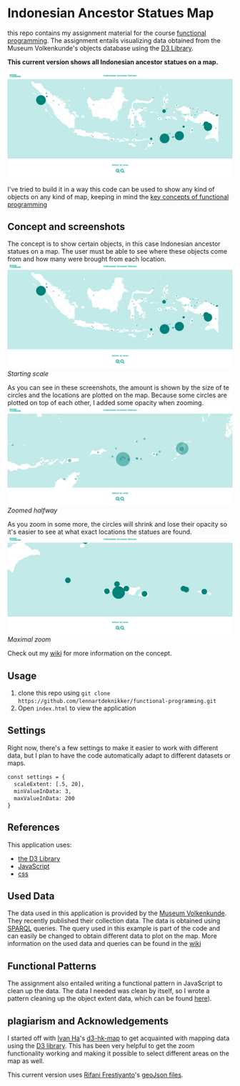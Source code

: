 # Indonesian Ancestor Statues Map
this repo contains my assignment material for the course [functional programming](https://github.com/cmda-tt/course-19-20). The assignment entails visualizing data obtained from the Museum Volkenkunde's objects database using the [D3 Library](https://github.com/d3/d3).

**This current version shows all Indonesian ancestor statues on a map.**

![screenshot](./wiki-resources/screenshots/current_application_screenshot.png)

I've tried to build it in a way this code can be used to show any kind of objects on any kind of map, keeping in mind the [key concepts of functional programming](https://github.com/lennartdeknikker/functional-programming/wiki/About-functional-programming-in-JavaScript)

## Concept and screenshots
The concept is to show certain objects, in this case Indonesian ancestor statues on a map. The user must be able to see where these objects come from and how many were brought from each location.
![screenshot](./wiki-resources/screenshots/current_application_screenshot.png)
*Starting scale*

As you can see in these screenshots, the amount is shown by the size of te circles and the locations are plotted on the map.
Because some circles are plotted on top of each other, I added some opacity when zooming.
![screenshot](./wiki-resources/screenshots/current_application_screenshot2.png)
*Zoomed halfway*

As you zoom in some more, the circles will shrink and lose their opacity so it's easier to see at what exact locations the statues are found.
![screenshot](./wiki-resources/screenshots/current_application_screenshot3.png)
*Maximal zoom*

Check out my [wiki](https://github.com/lennartdeknikker/functional-programming/wiki/Concept) for more information on the concept.

## Usage
1. clone this repo using `git clone https://github.com/lennartdeknikker/functional-programming.git`
2. Open `index.html` to view the application

## Settings
Right now, there's a few settings to make it easier to work with different data, but I plan to have the code automatically adapt to different datasets or maps.

```
const settings = {
  scaleExtent: [.5, 20],
  minValueInData: 3,
  maxValueInData: 200
}
```

## References
This application uses:
- [the D3 Library](https://github.com/d3/d3)
- [JavaScript](https://developer.mozilla.org/en-US/docs/Web/javascript)
- [css](https://developer.mozilla.org/en-US/docs/Web/CSS)


## Used Data
The data used in this application is provided by the [Museum Volkenkunde](https://www.volkenkunde.nl/). They recently published their collection data. The data is obtained using [SPARQL](https://en.wikipedia.org/wiki/SPARQL) queries. The query used in this example is part of the code and can easily be changed to obtain different data to plot on the map. More information on the used data and queries can be found in the [wiki](https://github.com/lennartdeknikker/functional-programming/wiki/Data-and-SPARQL-queries)

## Functional Patterns
The assignment also entailed writing a functional pattern in JavaScript to clean up the data. The data I needed was clean by itself, so I wrote a pattern cleaning up the object extent data, which can be found [here](https://github.com/lennartdeknikker/extent-preprocessor)).

## plagiarism and Acknowledgements
I started off with [Ivan Ha](https://github.com/ivan-ha)'s [d3-hk-map](https://github.com/ivan-ha/d3-hk-map/blob/development/hongkong.js) to get acquainted with mapping data using the [D3 library](https://github.com/d3/d3). This has been very helpful to get the zoom functionality working and making it possible to select different areas on the map as well.

This current version uses [Rifani Frestiyanto](https://github.com/rifani)'s [geoJson files](https://github.com/rifani/geojson-political-indonesia).